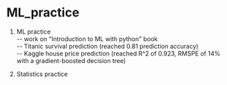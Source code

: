 # ML_practice
1. ML practice<br>
-- work on "Introduction to ML with python" book<br>
-- Titanic survival prediction (reached 0.81 prediction accuracy)<br>
-- Kaggle house price prediction (reached R^2 of 0.923, RMSPE of 14% with a gradient-boosted decision tree)

2. Statistics practice

